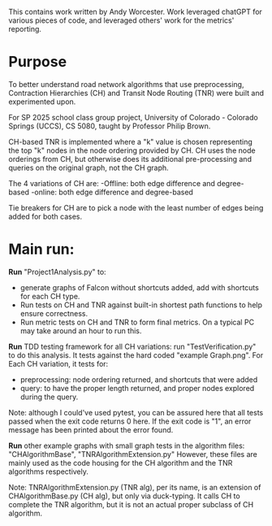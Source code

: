
This contains work written by Andy Worcester. Work leveraged chatGPT for various pieces of code,
and leveraged others' work for the metrics' reporting.

# Purpose

To better understand road network algorithms that use preprocessing, Contraction Hierarchies (CH) and
Transit Node Routing (TNR) were built and experimented upon.

For SP 2025 school class group project, University of Colorado - Colorado Springs (UCCS),
CS 5080, taught by Professor Philip Brown.

CH-based TNR is implemented where a "k" value is chosen representing the top "k" nodes in the node ordering
provided by CH. CH uses the node orderings from CH, but otherwise does its additional pre-processing and queries
on the original graph, not the CH graph.

The 4 variations of CH are:
-Offline: both edge difference and degree-based
-online:  both edge difference and degree-based

Tie breakers for CH are to pick a node with the least number of edges being added for both cases.

# Main run:

**Run** "Project1Analysis.py" to:
- generate graphs of Falcon without shortcuts added, add with shortcuts for each CH type.
- Run tests on CH and TNR against built-in shortest path functions to help ensure correctness.
- Run metric tests on CH and TNR to form final metrics.
On a typical PC may take around an hour to run this.

**Run** TDD testing framework for all CH variations:
run "TestVerification.py" to do this analysis. It tests against the hard coded "example Graph.png". For Each CH variation, it tests for:
- preprocessing: node ordering returned, and shortcuts that were added
- query: to have the proper length returned, and proper nodes explored during the query.

Note: although I could've used pytest, you can be assured here that all tests passed when the exit code returns 0 here.
If the exit code is "1", an error message has been printed about the error found.

**Run** other example graphs with small graph tests in the algorithm files: "CHAlgorithmBase", "TNRAlgorithmExtension.py"
However, these files are mainly used as the code housing for the CH algorithm and the TNR algorithms respectively.

Note: TNRAlgorithmExtension.py (TNR alg), per its name, is an extension of CHAlgorithmBase.py (CH alg), but only via
duck-typing. It calls CH to complete the TNR algorithm, but it is not an actual proper subclass of CH algorithm.
